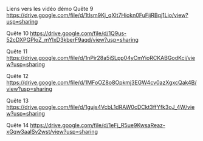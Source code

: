 Liens vers les vidéo démo 
Quête 9
https://drive.google.com/file/d/1tlsm9Kj_qXlt7Hiokn0FuFijRBqj1Lio/view?usp=sharing 

Quête 10
https://drive.google.com/file/d/1Q9us-52cDXPGPloZ_mYlxD3kberF9aqd/view?usp=sharing

Quête 11
https://drive.google.com/file/d/1nPir28a5iSLpp04yCmYioRCKABGodKci/view?usp=sharing 

Quête 12
https://drive.google.com/file/d/1MFoOZ8o8Opkmj3EGW4cv0azXgxcQak4B/view?usp=sharing

Quête 13
https://drive.google.com/file/d/1gujs4VcbL1dRAW0cDCkt3ffYfk3oJ_4W/view?usp=sharing 

Quête 14
https://drive.google.com/file/d/1eFj_R5ue9KwsaReaz-xGqw3aaISv2wst/view?usp=sharing